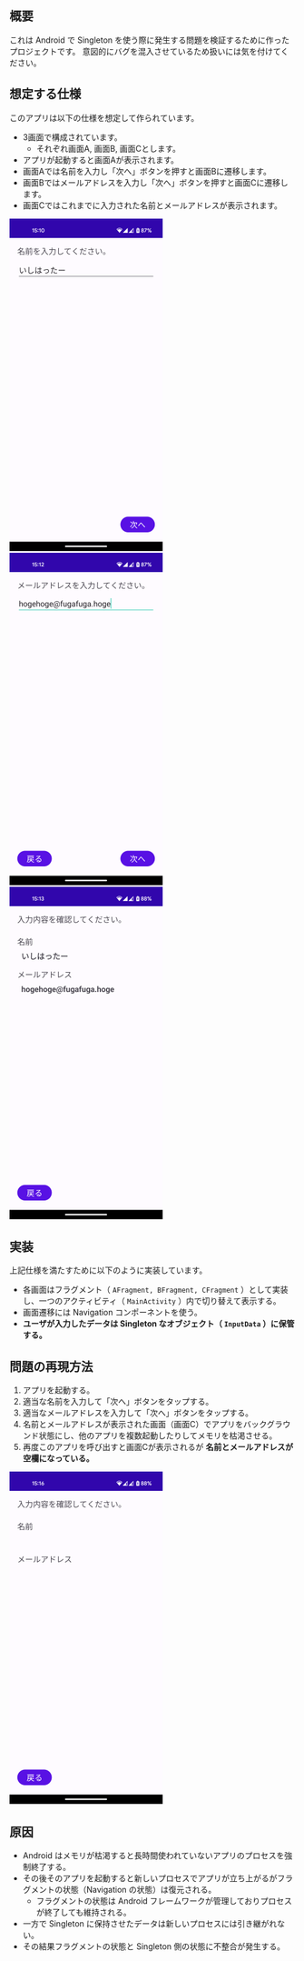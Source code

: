 ## 概要

これは Android で Singleton を使う際に発生する問題を検証するために作ったプロジェクトです。
意図的にバグを混入させているため扱いには気を付けてください。

## 想定する仕様

このアプリは以下の仕様を想定して作られています。

* 3画面で構成されています。
  * それぞれ画面A, 画面B, 画面Cとします。
* アプリが起動すると画面Aが表示されます。
* 画面Aでは名前を入力し「次へ」ボタンを押すと画面Bに遷移します。
* 画面Bではメールアドレスを入力し「次へ」ボタンを押すと画面Cに遷移します。
* 画面Cではこれまでに入力された名前とメールアドレスが表示されます。

![画面A](screenshot/fragment_a.png) ![画面B](screenshot/fragment_b.png) ![画面C](screenshot/fragment_c.png)

## 実装

上記仕様を満たすために以下のように実装しています。

* 各画面はフラグメント（ `AFragment, BFragment, CFragment` ）として実装し、一つのアクティビティ（ `MainActivity` ）内で切り替えて表示する。
* 画面遷移には Navigation コンポーネントを使う。
* **ユーザが入力したデータは Singleton なオブジェクト（ `InputData` ）に保管する。**

## 問題の再現方法

1. アプリを起動する。
2. 適当な名前を入力して「次へ」ボタンをタップする。
3. 適当なメールアドレスを入力して「次へ」ボタンをタップする。
4. 名前とメールアドレスが表示された画面（画面C）でアプリをバックグラウンド状態にし、他のアプリを複数起動したりしてメモリを枯渇させる。
5. 再度このアプリを呼び出すと画面Cが表示されるが **名前とメールアドレスが空欄になっている。**

![画面C2](screenshot/fragment_c2.png)

## 原因

* Android はメモリが枯渇すると長時間使われていないアプリのプロセスを強制終了する。
* その後そのアプリを起動すると新しいプロセスでアプリが立ち上がるがフラグメントの状態（Navigation の状態）は復元される。
  * フラグメントの状態は Android フレームワークが管理しておりプロセスが終了しても維持される。
* 一方で Singleton に保持させたデータは新しいプロセスには引き継がれない。
* その結果フラグメントの状態と Singleton 側の状態に不整合が発生する。
